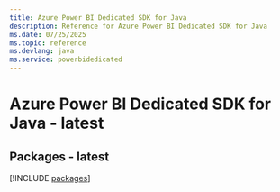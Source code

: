 ```yaml
---
title: Azure Power BI Dedicated SDK for Java
description: Reference for Azure Power BI Dedicated SDK for Java
ms.date: 07/25/2025
ms.topic: reference
ms.devlang: java
ms.service: powerbidedicated
---
```

# Azure Power BI Dedicated SDK for Java - latest
## Packages - latest
[!INCLUDE [packages](power-bi-dedicated-index.md)]